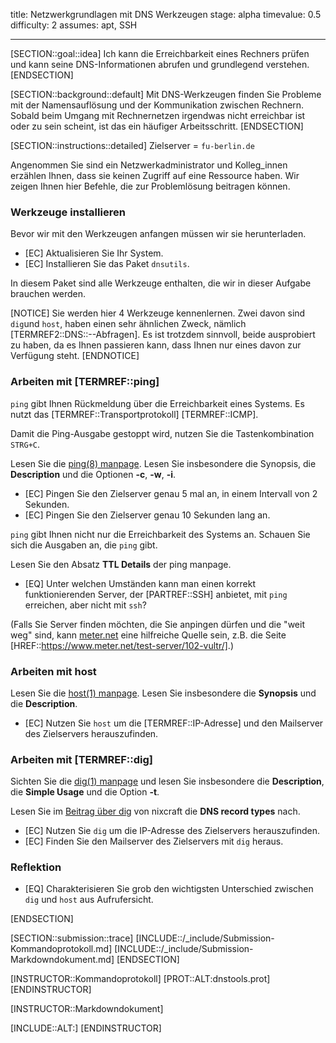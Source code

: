 title: Netzwerkgrundlagen mit DNS Werkzeugen
stage: alpha
timevalue: 0.5
difficulty: 2
assumes: apt, SSH

---

[SECTION::goal::idea]
Ich kann die Erreichbarkeit eines Rechners prüfen und kann
seine DNS-Informationen abrufen und grundlegend verstehen.
[ENDSECTION]

[SECTION::background::default]
Mit DNS-Werkzeugen finden Sie Probleme mit der Namensauflösung und der Kommunikation zwischen
Rechnern.
Sobald beim Umgang mit Rechnernetzen irgendwas nicht erreichbar ist oder zu sein scheint,
ist das ein häufiger Arbeitsschritt.
[ENDSECTION]

[SECTION::instructions::detailed]
<replacement id='dnstools-dnsserver'>
Zielserver = `fu-berlin.de`
</replacement>

Angenommen Sie sind ein Netzwerkadministrator und Kolleg_innen erzählen Ihnen, dass sie keinen
Zugriff auf eine Ressource haben. Wir zeigen Ihnen hier Befehle, die zur Problemlösung
beitragen können.


### Werkzeuge installieren

Bevor wir mit den Werkzeugen anfangen müssen wir sie herunterladen.

- [EC] Aktualisieren Sie Ihr System.
- [EC] Installieren Sie das Paket `dnsutils`.

In diesem Paket sind alle Werkzeuge enthalten, die wir in dieser Aufgabe brauchen werden.

[NOTICE]
Sie werden hier 4 Werkzeuge kennenlernen.
Zwei davon sind `dig`und `host`, haben einen sehr ähnlichen Zweck, nämlich [TERMREF2::DNS::--Abfragen]. 
Es ist trotzdem sinnvoll, beide ausprobiert zu haben, da es Ihnen passieren kann, 
dass Ihnen nur eines davon zur Verfügung steht.
[ENDNOTICE]


### Arbeiten mit [TERMREF::ping]

`ping` gibt Ihnen Rückmeldung über die Erreichbarkeit eines Systems. Es nutzt das 
[TERMREF::Transportprotokoll] [TERMREF::ICMP].

Damit die Ping-Ausgabe gestoppt wird, nutzen Sie die Tastenkombination `STRG+C`.

Lesen Sie die [ping(8) manpage](https://manpages.debian.org/stable/iputils-ping/ping.8.en.html). 
Lesen Sie insbesondere die Synopsis, die **Description** und die Optionen **-c**, **-w**, **-i**.

- [EC] Pingen Sie den Zielserver genau 5 mal an, in einem Intervall von 2 Sekunden.
- [EC] Pingen Sie den Zielserver genau 10 Sekunden lang an.

`ping` gibt Ihnen nicht nur die Erreichbarkeit des Systems an. Schauen Sie sich die Ausgaben an,
die `ping` gibt. 

Lesen Sie den Absatz **TTL Details** der ping manpage.

- [EQ] Unter welchen Umständen kann man einen korrekt funktionierenden Server,
  der [PARTREF::SSH] anbietet, mit `ping` erreichen, aber nicht mit `ssh`?

(Falls Sie Server finden möchten, die Sie anpingen dürfen und die "weit weg" sind,
kann [meter.net](https://www.meter.net/tools/world-ping-test/) eine hilfreiche Quelle sein,
z.B. die Seite [HREF::https://www.meter.net/test-server/102-vultr/].)

### Arbeiten mit host

Lesen Sie die [host(1) manpage](https://manpages.debian.org/stable/bind9-host/host.1.en.html).
Lesen Sie insbesondere die **Synopsis** und die **Description**.

- [EC] Nutzen Sie `host` um die [TERMREF::IP-Adresse] und den Mailserver des Zielservers herauszufinden.

### Arbeiten mit [TERMREF::dig]

Sichten Sie die [dig(1) manpage](https://linux.die.net/man/1/dig) und lesen Sie insbesondere 
die **Description**, die **Simple Usage** und die Option **-t**.

Lesen Sie im [Beitrag über dig](https://www.cyberciti.biz/faq/linux-unix-dig-command-examples-usage-syntax/) 
von nixcraft die **DNS record types** nach.

- [EC] Nutzen Sie `dig` um die IP-Adresse des Zielservers herauszufinden.
- [EC] Finden Sie den Mailserver des Zielservers mit `dig` heraus.

### Reflektion

- [EQ] Charakterisieren Sie grob den wichtigsten Unterschied zwischen `dig` und `host` aus Aufrufersicht.

[ENDSECTION]

[SECTION::submission::trace]
[INCLUDE::/_include/Submission-Kommandoprotokoll.md]
[INCLUDE::/_include/Submission-Markdowndokument.md]
[ENDSECTION]

[INSTRUCTOR::Kommandoprotokoll]
[PROT::ALT:dnstools.prot] 
[ENDINSTRUCTOR]

[INSTRUCTOR::Markdowndokument]

[INCLUDE::ALT:]
[ENDINSTRUCTOR]
